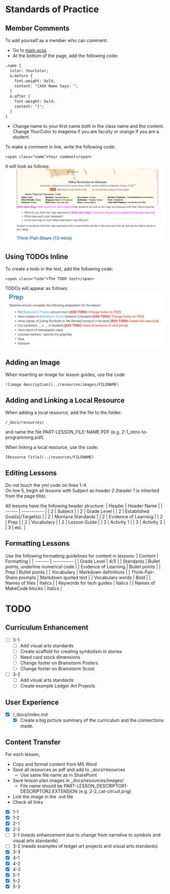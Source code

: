 # Standards of Practice

## Member Comments
To add yourself as a member who can comment:
- Go to [main.scss](./assets/css/main.scss)
- At the bottom of the page, add the following code:
```
.name {
  color: YourColor;
  &:before {
    font-weight: bold;
    content: "[XXX Name Says: ";
  }
  &:after {
    font-weight: bold;
    content: "]";
  }
}
```
- Change name to your first name both in the class name and the content. Change YourColor to magenta if you are faculty or orange if you are a student.

To make a comment in line, write the following code:
```
<span class="name">Your comment</span>
```
It will look as follows:
![comment example](./assets/img/comment-example.png)
## Using TODOs Inline
To create a todo in the text, add the following code:
```
<span class="todo">The TODO text</span>
```
TODOs will appear as follows:
![todo example](./assets/img/todo-example.png)
## Adding an Image
When inserting an image for lesson guides, use the code:
```
![image description](../resources/images/FILENAME)
```

## Adding and Linking a Local Resource
When adding a local resource, add the file to the folder:
```
/_docs/resources/
```
and name the file PART-LESSON_FILE-NAME.PDF (e.g. 2-1_intro-to-programming.pdf).

When linking a local resource, use the code:
```
[Resource Title](../resources/FILENAME)
```

## Editing Lessons
Do not touch the yml code on lines 1-4.  
On line 5, begin all lessons with Subject as header 2 (header 1 is inherited from the page title).

All lessons have the following header structure:
| Header | Header Name |
| ------ | ----------- |
| 2 | Subject |
| 2 | Grade Level |
| 2 | Established Goal(s)/Target(s) |
| 2 | Montana Standards |
| 2 | Evidence of Learning |
| 2 | Prep |
| 2 | Vocabulary |
| 2 | Lesson Guide |
| 3 | Activity 1 |
| 3 | Activity 2 |
| 3 | etc. |

## Formatting Lessons
Use the following formatting guidelines for content in lessons:
| Content | Formatting |
| ------- | ---------- |
| Grade Level | 4/5 |
| Standards | Bullet points, underline numerical code |
| Evidence of Learning | Bullet points |
| Prep | Bullet points |
| Vocabulary | Markdown definitions |
| Think-Pair-Share prompts | Markdown quoted text |
| Vocabulary words | Bold |
| Names of files | Italics |
| Keywords for tech guides | Italics |
| Names of MakeCode blocks | Italics |

# TODO

## Curriculum Enhancement
- [ ] 3-1
  - [ ] Add visual arts standards
  - [ ] Create scaffold for creating symbolism in stories
  - [ ] Need card stock dimensions
  - [ ] Change footer on Brainstorm Posters
  - [ ] Change footer on Brainstorm Scoot
- [ ] 3-2
  - [ ] Add visual arts standards
  - [ ] Create example Ledger Art Projects

## User Experience
- [X] /_docs/index.md
  - [X] Create a big picture summary of the curriculum and the connections made.

## Content Transfer
For each lesson,
- Copy and format content from MS Word
- Save all resources as pdf and add to _docs/resources
  - Use same file name as in SharePoint
- Save lesson plan images in _docs/resources/images/
  - File name should be PART-LESSON_DESCRIPTOR1-DESCRIPTOR2.EXTENSION (e.g. 2-2_cat-circuit.png)
- Link the image in the .md file
- Check all links
- [X] 1-1
- [X] 1-2
- [X] 2-1
- [X] 2-2
- [ ] 3-1 (needs enhancement due to change from narrative to symbols and visual arts standards)
- [ ] 3-2 (needs examples of ledger art projects and visual arts standards)
- [X] 3-3
- [X] 4-1
- [X] 4-2
- [X] 4-3
- [X] 5-1
- [X] 5-2
- [X] 5-3
